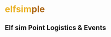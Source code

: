 # <span style="color:rgb(234,178,40);">elfsim</span><span style="color:rgb(174,106,28);">ple</span>
## Elf sim Point Logistics & Events